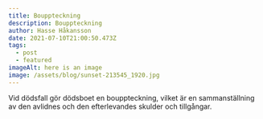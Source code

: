 ```yaml
---
title: Bouppteckning
description: Bouppteckning
author: Hasse Håkansson
date: 2021-07-10T21:00:50.473Z
tags:
  - post
  - featured
imageAlt: here is an image
image: /assets/blog/sunset-213545_1920.jpg
---
```

Vid dödsfall gör dödsboet en bouppteckning, vilket är en sammanställning av den avlidnes och den efterlevandes skulder och tillgångar.